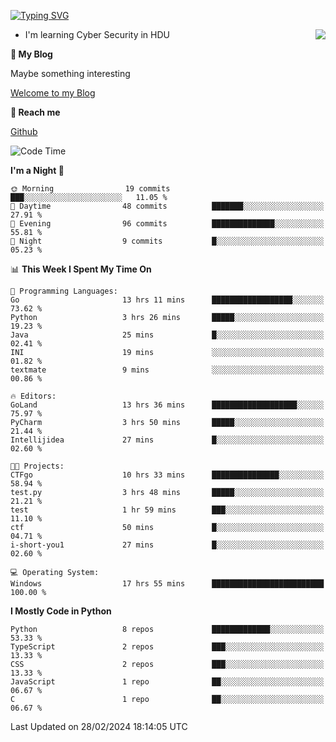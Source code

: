 [![Typing SVG](https://readme-typing-svg.herokuapp.com?font=Fira+Code&pause=1000&random=false&width=450&height=60&lines=Hello+%F0%9F%91%8B%F0%9F%8F%BB;I'm+JBNRZ)](https://git.io/typing-svg)

<a href="#">
  <img align="right" src="https://github-readme-stats.vercel.app/api?username=JBNRZ&show_icons=true&bg_color=15,f2f7fd,E0EAFC" />
</a>

- I'm learning Cyber Security in HDU

 **🌱 My Blog**

Maybe something interesting

[Welcome to my Blog](https://jbnrz.com.cn/)

 **💬 Reach me** 

[Github](https://github.com/JBNRZ)


<!--START_SECTION:waka-->
![Code Time](http://img.shields.io/badge/Code%20Time-347%20hrs%2037%20mins-blue)

**I'm a Night 🦉** 

```text
🌞 Morning                19 commits          ███░░░░░░░░░░░░░░░░░░░░░░   11.05 % 
🌆 Daytime                48 commits          ███████░░░░░░░░░░░░░░░░░░   27.91 % 
🌃 Evening                96 commits          ██████████████░░░░░░░░░░░   55.81 % 
🌙 Night                  9 commits           █░░░░░░░░░░░░░░░░░░░░░░░░   05.23 % 
```


📊 **This Week I Spent My Time On** 

```text
💬 Programming Languages: 
Go                       13 hrs 11 mins      ██████████████████░░░░░░░   73.62 % 
Python                   3 hrs 26 mins       █████░░░░░░░░░░░░░░░░░░░░   19.23 % 
Java                     25 mins             █░░░░░░░░░░░░░░░░░░░░░░░░   02.41 % 
INI                      19 mins             ░░░░░░░░░░░░░░░░░░░░░░░░░   01.82 % 
textmate                 9 mins              ░░░░░░░░░░░░░░░░░░░░░░░░░   00.86 % 

🔥 Editors: 
GoLand                   13 hrs 36 mins      ███████████████████░░░░░░   75.97 % 
PyCharm                  3 hrs 50 mins       █████░░░░░░░░░░░░░░░░░░░░   21.44 % 
Intellijidea             27 mins             █░░░░░░░░░░░░░░░░░░░░░░░░   02.60 % 

🐱‍💻 Projects: 
CTFgo                    10 hrs 33 mins      ███████████████░░░░░░░░░░   58.94 % 
test.py                  3 hrs 48 mins       █████░░░░░░░░░░░░░░░░░░░░   21.21 % 
test                     1 hr 59 mins        ███░░░░░░░░░░░░░░░░░░░░░░   11.10 % 
ctf                      50 mins             █░░░░░░░░░░░░░░░░░░░░░░░░   04.71 % 
i-short-you1             27 mins             █░░░░░░░░░░░░░░░░░░░░░░░░   02.60 % 

💻 Operating System: 
Windows                  17 hrs 55 mins      █████████████████████████   100.00 % 
```

**I Mostly Code in Python** 

```text
Python                   8 repos             █████████████░░░░░░░░░░░░   53.33 % 
TypeScript               2 repos             ███░░░░░░░░░░░░░░░░░░░░░░   13.33 % 
CSS                      2 repos             ███░░░░░░░░░░░░░░░░░░░░░░   13.33 % 
JavaScript               1 repo              ██░░░░░░░░░░░░░░░░░░░░░░░   06.67 % 
C                        1 repo              ██░░░░░░░░░░░░░░░░░░░░░░░   06.67 % 
```




 Last Updated on 28/02/2024 18:14:05 UTC
<!--END_SECTION:waka-->
